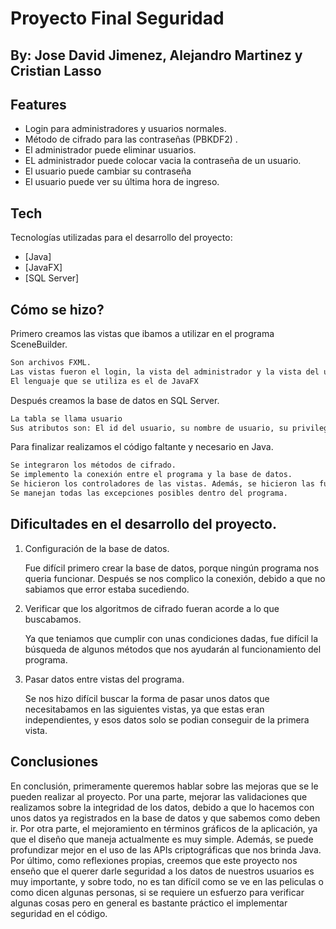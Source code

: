 # Proyecto Final Seguridad
## By: Jose David Jimenez, Alejandro Martinez y Cristian Lasso




## Features

- Login para administradores y usuarios normales.
- Método de cifrado para las contraseñas (PBKDF2) .
- El administrador puede eliminar usuarios.
- EL administrador puede colocar vacia la contraseña de un usuario.
- El usuario puede cambiar su contraseña
- El usuario puede ver su última hora de ingreso.

## Tech

Tecnologías utilizadas para el desarrollo del proyecto:

- [Java] 
- [JavaFX] 
- [SQL Server]


## Cómo se hizo?

Primero creamos las vistas que ibamos a utilizar en el programa SceneBuilder.

```sh
Son archivos FXML.
Las vistas fueron el login, la vista del administrador y la vista del usuario.
El lenguaje que se utiliza es el de JavaFX
```

Después creamos la base de datos en SQL Server.

```sh
La tabla se llama usuario
Sus atributos son: El id del usuario, su nombre de usuario, su privilegio y su contraseña cifrada.
```
Para finalizar realizamos el código faltante y necesario en Java.
```sh
Se integraron los métodos de cifrado.
Se implemento la conexión entre el programa y la base de datos.
Se hicieron los controladores de las vistas. Además, se hicieron las funciones dentro de cada uno para cumplir con los requerimientos especificados.
Se manejan todas las excepciones posibles dentro del programa.
```

## Dificultades en el desarrollo del proyecto.

1. Configuración de la base de datos.
    
    Fue difícil primero crear la base de datos, porque ningún programa nos queria funcionar. Después se nos complico la conexión, debido a que no sabiamos que error estaba sucediendo.
2. Verificar que los algoritmos de cifrado fueran acorde a lo que buscabamos.
    
    Ya que teniamos que cumplir con unas condiciones dadas, fue difícil la búsqueda de algunos métodos que nos ayudarán al funcionamiento del programa.
3. Pasar datos entre vistas del programa.

    Se nos hizo difícil buscar la forma de pasar unos datos que necesitabamos en las siguientes vistas, ya que estas eran independientes, y esos datos solo se podian conseguir de la primera vista.

## Conclusiones

En conclusión, primeramente queremos hablar sobre las mejoras que se le pueden realizar al proyecto. Por una parte, mejorar las validaciones que realizamos sobre la integridad de los datos, debido a que lo hacemos con unos datos ya registrados en la base de datos y que sabemos como deben ir. Por otra parte, el mejoramiento en términos gráficos de la aplicación, ya que el diseño que maneja actualmente es muy simple. Además, se puede profundizar mejor en el uso de las APIs criptográficas que nos brinda Java. Por último, como reflexiones propias, creemos que este proyecto nos enseño que el querer darle seguridad a los datos de nuestros usuarios es muy importante, y sobre todo, no es tan difícil como se ve en las peliculas o como dicen algunas personas, si se requiere un esfuerzo para verificar algunas cosas pero en general es bastante práctico el implementar seguridad en el código.
